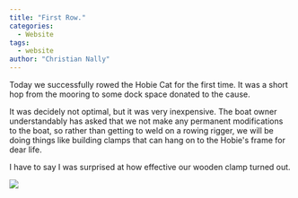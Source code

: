 ```yaml
---
title: "First Row."
categories:
  - Website
tags:
  - website
author: "Christian Nally"
---
```


Today we successfully rowed the Hobie Cat for the first time. It was a short hop from the mooring to some dock space donated to the cause.

It was decidely not optimal, but it was very inexpensive. The boat owner understandably has asked that we not make any permanent modifications to the boat, so rather than getting to weld on a rowing rigger, we will be doing things like building clamps that can hang on to the Hobie's frame for dear life.

I have to say I was surprised at how effective our wooden clamp turned out.

<img src="https://res.cloudinary.com/doirwivbs/image/upload/v1678609998/oarlock-mount-v1_bdpegv.png"/>
